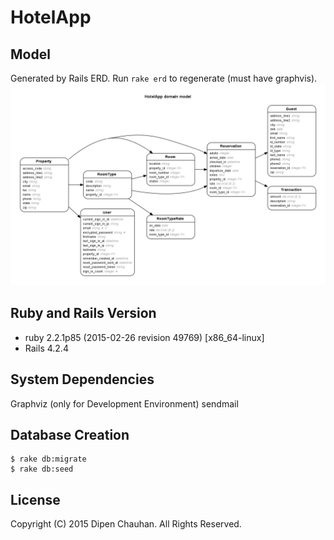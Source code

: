 HotelApp
========

Model
-----
Generated by Rails ERD. Run `rake erd` to regenerate (must have graphvis). 
![](/erd.png)

Ruby and Rails Version
----------------------
- ruby 2.2.1p85 (2015-02-26 revision 49769) [x86_64-linux]
- Rails 4.2.4

System Dependencies
-------------------
Graphviz (only for Development Environment)
sendmail

Database Creation
-----------------
```
$ rake db:migrate
$ rake db:seed
```

License
-------
Copyright (C) 2015 Dipen Chauhan. All Rights Reserved.
